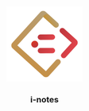 
<p align="center">
    <a href="https://wjkang.github.io/i-notes/#/">
        <img src="./static/logo.png" width="152">
    </a>
    <h3 align="center">i-notes</h3>
</p>




